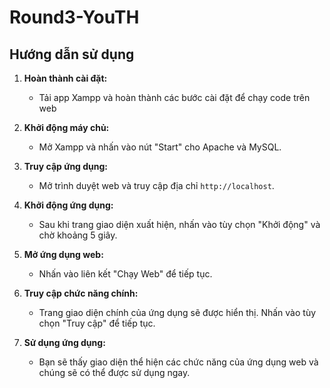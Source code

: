 # Round3-YouTH
## Hướng dẫn sử dụng

1. **Hoàn thành cài đặt:**
   - Tải app Xampp và hoàn thành các bước cài đặt để chạy code trên web

2. **Khởi động máy chủ:**
   - Mở Xampp và nhấn vào nút "Start" cho Apache và MySQL.

3. **Truy cập ứng dụng:**
   - Mở trình duyệt web và truy cập địa chỉ `http://localhost`.

4. **Khởi động ứng dụng:**
   - Sau khi trang giao diện xuất hiện, nhấn vào tùy chọn "Khởi động" và chờ khoảng 5 giây.

5. **Mở ứng dụng web:**
   - Nhấn vào liên kết "Chạy Web" để tiếp tục.

6. **Truy cập chức năng chính:**
   - Trang giao diện chính của ứng dụng sẽ được hiển thị. Nhấn vào tùy chọn "Truy cập" để tiếp tục.

7. **Sử dụng ứng dụng:**
   - Bạn sẽ thấy giao diện thể hiện các chức năng của ứng dụng web và chúng sẽ có thể được sử dụng ngay.
